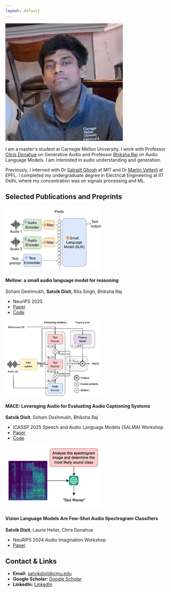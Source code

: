 ```yaml
---
layout: default
---
```


<div class="intro-section">
<img src="/assets/img/picture.jpg" alt="Satvik Dixit" class="profile-picture-small">
<div class="intro-text">
  
I am a master's student at Carnegie Mellon University. I work with Professor <a href="https://chrisdonahue.com/">Chris Donahue</a> on Generative Audio and Professor <a href="https://cmu-mlsp.github.io/team/bhiksha_raj">Bhiksha Raj</a> on Audio Language Models. I am interested in audio understanding and generation.

Previously, I interned with Dr <a href="https://sensein.group/">Satrajit Ghosh</a> at MIT and Dr <a href="https://www.epfl.ch/labs/lcav/people/martin-vetterli/">Martin Vetterli</a> at EPFL. I completed my undergraduate degree in Electrical Engineering at IIT Delhi, where my concentration was on signals processing and ML.

</div>
</div>


## Selected Publications and Preprints
<div class="publication">
  <img src="/assets/img/paper_5.png" alt="Mellow Preview" class="publication-image" style="width: 300px;">
  <div class="publication-content">
    <h4>Mellow: a small audio language model for reasoning</h4>
    <p>Soham Deshmukh, <strong>Satvik Dixit</strong>, Rita Singh, Bhiksha Raj</p>
    <ul>
      <li>NeurIPS 2025</li>
      <li><a href="https://arxiv.org/abs/2503.08540">Paper</a></li>
      <li><a href="https://github.com/soham97/mellow">Code</a></li>
    </ul>
  </div>
</div>

<div class="publication">
  <img src="/assets/img/paper_4_updated.png" alt="MACE Preview" class="publication-image" style="width: 300px;">
  <div class="publication-content">
    <h4>MACE: Leveraging Audio for Evaluating Audio Captioning Systems</h4>
    <p><strong>Satvik Dixit</strong>, Soham Deshmukh, Bhiksha Raj</p>
    <ul>
      <li>ICASSP 2025 Speech and Audio Language Models (SALMA) Workshop</li>
      <li><a href="https://arxiv.org/abs/2411.00321">Paper</a></li>
      <li><a href="https://github.com/satvik-dixit/mace/tree/main">Code</a></li>
    </ul>
  </div>
</div>

<div class="publication">
  <img src="/assets/img/paper_3_new.png" alt="Vision Language Models Preview" class="publication-image" style="width: 300px;">
  <div class="publication-content">
    <h4>Vision Language Models Are Few-Shot Audio Spectrogram Classifiers</h4>
    <p><strong>Satvik Dixit</strong>, Laurie Heller, Chris Donahue</p>
    <ul>
      <li>NeuRIPS 2024 Audio Imagination Workshop</li>
      <li><a href="https://openreview.net/pdf?id=RnBAclRKOC">Paper</a></li>
    </ul>
  </div>
</div>

## Contact & Links
- **Email:** [satvikdixit@cmu.edu](mailto:satvikdixit@cmu.edu)
- **Google Scholar:** [Google Scholar](https://scholar.google.com/citations?user=fO8a44AAAAAJ&hl=en)
- **LinkedIn:** [LinkedIn](https://www.linkedin.com/in/satvik-dixit/)

<br>
<br>
